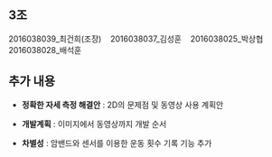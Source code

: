 ﻿## 3조

2016038039_최건희(조장) &nbsp;&nbsp; 2016038037_김성훈 &nbsp;&nbsp; 2016038025_박상협 &nbsp;&nbsp; 2016038028_배석훈

## 추가 내용
- **정확한 자세 측정 해결안**   : 2D의 문제점 및 동영상 사용 계획안

- **개발계획**         : 이미지에서 동영상까지 개발 순서

- **차별성**         : 암밴드와 센서를 이용한 운동 횟수 기록 기능 추가